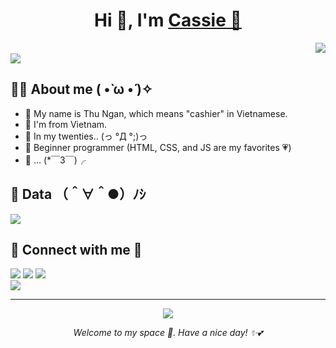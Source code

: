 <h1 align="center">Hi 👋, I'm <a href="https://kawaiicassie.io.vn" target="blank">
Cassie 🌹</a></h1>
<img align=right src="https://cdn.jsdelivr.net/gh/kawaiicassie/CDN/anime-typing.gif"><br>
<div align=left>
<a href="https://kawaiicassie.io.vn" target="blank"><img src="https://readme-typing-svg.demolab.com?font=Patrick+Hand+SC&size=25&pause=1000&color=D973A4&width=435&lines=KawaiiCassie+%F0%9F%8C%B8;Bored+employee+by+day%2C+fangirl+by+night+%F0%9F%8D%91;Someone+who+is+new+to+HTML%2C+CSS%2C+JS%2C+PHP%2C...+%F0%9F%8C%BC"></a>
</div>

## 👩‍🌾 About me ( •̀ ω •́ )✧

- 🌼 My name is Thu Ngan, which means "cashier" in Vietnamese.
- 💜 I'm from Vietnam.
- 🌻 In my twenties.. (っ °Д °;)っ
- 🌷 Beginner programmer (HTML, CSS, and JS are my favorites 💗)
- 🎐 ... (*￣3￣)╭

## 📝 Data （＾∀＾●）ﾉｼ
<div align=left>
<a href="https://github.com/kawaiicassie" target="blank"><img src="https://github-readme-stats.vercel.app/api/top-langs?username=kawaiicassie&show_icons=true&locale=en&bg_color=282A36&text_color=F8F8F2&layout=compact"></a>
</div>

<h2>🎉 Connect with me 🤝</h2>
<a target="_blank" href="https://kawaiicassie.io.vn"><img src="https://img.shields.io/badge/-Homepage-ff5e99?style=for-the-badge&logo=googlehome&logoColor=white"></img></a> <a target="_blank" href="https://blog.kawaiicassie.io.vn"><img src="https://img.shields.io/badge/-Blog-5ea6ff?style=for-the-badge&logo=blogger&logoColor=white"></img></a> <a target="_blank" href="mailto:lamngan1250@gmail.com"><img src="https://img.shields.io/badge/-Gmail-D14836?style=for-the-badge&logo=Gmail&logoColor=white"></img></a><br>

<div align=left>
<a href="https://discord.gg/phonguoiviet"><img src="https://lanyard.kyrie25.me/api/1159348783876931634?imgStyle=square&gradient=e9d6d5-e9d6d5-f3b1b4-ffffff&bg=0d1117"></a>
</div>

---
<div align=center>
<a href="https://kawaiicassie.github.io" target="blank"><img src="https://quotes-github-readme.vercel.app/api?type=horizontal&theme=dracula&quote=Tr%C6%B0%E1%BB%9Bc%20c%C6%A1n%20b%C3%A3o%20gi%C3%B4ng%20l%C3%A0%20m%E1%BB%99t%20b%E1%BA%A7u%20tr%E1%BB%9Di%20b%C3%ACnh%20y%C3%AAn"></a>
</div>

<i><p align="center">Welcome to my space 🎀. Have a nice day! ✨💕</p></i>
<!---
kawaiicassie/kawaiicassie is a ✨ special ✨ repository because its `README.md` (this file) appears on your GitHub profile.
You can click the Preview link to take a look at your changes.
--->
